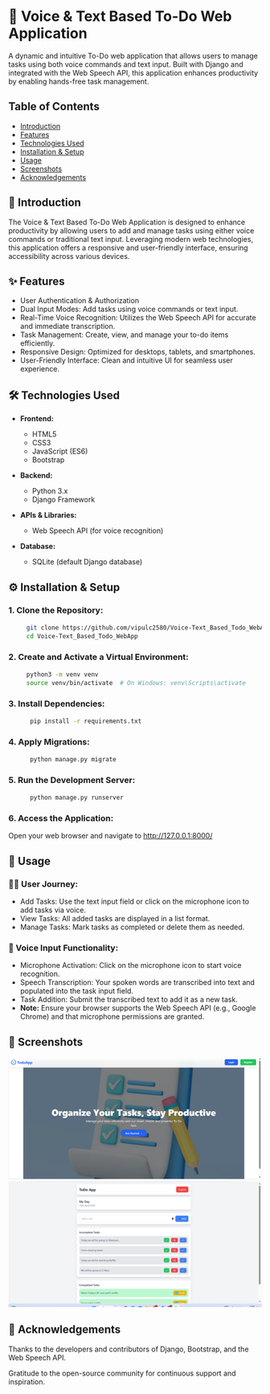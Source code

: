# 📝 Voice & Text Based To-Do Web Application
A dynamic and intuitive To-Do web application that allows users to manage tasks using both voice commands and text input. Built with Django and integrated with the Web Speech API, this application enhances productivity by enabling hands-free task management.

## Table of Contents
- [Introduction](#introduction)
- [Features](#features)
- [Technologies Used](#technologies-used)
- [Installation & Setup](#installation--setup)
- [Usage](#usage)
- [Screenshots](#screenshots)
- [Acknowledgements](#acknowledgements)

## 📖 Introduction

The Voice & Text Based To-Do Web Application is designed to enhance productivity by allowing users to add and manage tasks using either voice commands or traditional text input. Leveraging modern web technologies, this application offers a responsive and user-friendly interface, ensuring accessibility across various devices.

## ✨ Features
- User Authentication & Authorization  
- Dual Input Modes: Add tasks using voice commands or text input.
- Real-Time Voice Recognition: Utilizes the Web Speech API for accurate and immediate transcription.
- Task Management: Create, view, and manage your to-do items efficiently.
- Responsive Design: Optimized for desktops, tablets, and smartphones.
- User-Friendly Interface: Clean and intuitive UI for seamless user experience.

## 🛠️ Technologies Used
- **Frontend:**
  - HTML5
  - CSS3
  - JavaScript (ES6)
  - Bootstrap

- **Backend:**
  - Python 3.x
  - Django Framework

- **APIs & Libraries:**
  - Web Speech API (for voice recognition)

- **Database:**
  - SQLite (default Django database)

## ⚙️ Installation & Setup
 ### 1. Clone the Repository:
   ```bash
        git clone https://github.com/vipulc2580/Voice-Text_Based_Todo_WebApp.git
        cd Voice-Text_Based_Todo_WebApp
  ```

### 2. Create and Activate a Virtual Environment:
 ```bash
      python3 -m venv venv
      source venv/bin/activate  # On Windows: venv\Scripts\activate
```

### 3. Install Dependencies:
```bash
      pip install -r requirements.txt
```

### 4. Apply Migrations:
```bash
      python manage.py migrate
```

### 5. Run the Development Server:
```bash
      python manage.py runserver
```

### 6. Access the Application:
 Open your web browser and navigate to http://127.0.0.1:8000/

## 🚀 Usage

### 🧑‍💼 User Journey:
  - Add Tasks: Use the text input field or click on the microphone icon to add tasks via voice.
  - View Tasks: All added tasks are displayed in a list format.
  - Manage Tasks: Mark tasks as completed or delete them as needed.

### 🎤 Voice Input Functionality:
  - Microphone Activation: Click on the microphone icon to start voice recognition.
  - Speech Transcription: Your spoken words are transcribed into text and populated into the task input field.
  - Task Addition: Submit the transcribed text to add it as a new task.
  - **Note:** Ensure your browser supports the Web Speech API (e.g., Google Chrome) and that microphone permissions are granted.

## 📸 Screenshots
![Todo Banner Home](https://github.com/vipulc2580/Voice-Text_Based_Todo_WebApp/blob/main/screenshots/homePage.png)  
![Todo Banner User DashBoard](https://github.com/vipulc2580/Voice-Text_Based_Todo_WebApp/blob/main/screenshots/user_dashbaord.png)

## 🙏 Acknowledgements
Thanks to the developers and contributors of Django, Bootstrap, and the Web Speech API.

Gratitude to the open-source community for continuous support and inspiration.

